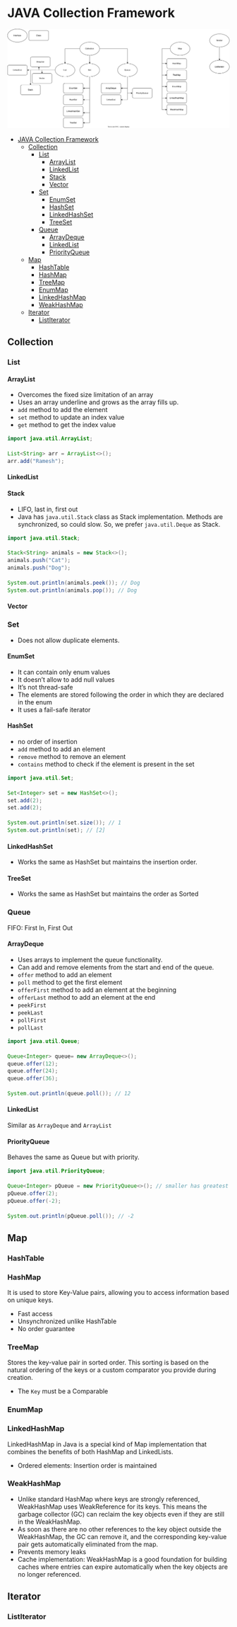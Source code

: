 # JAVA Collection Framework

![overview](./resource/java-collection-framework.drawio.svg)

- [JAVA Collection Framework](#java-collection-framework)
  - [Collection](#collection)
    - [List](#list)
      - [ArrayList](#arraylist)
      - [LinkedList](#linkedlist)
      - [Stack](#stack)
      - [Vector](#vector)
    - [Set](#set)
      - [EnumSet](#enumset)
      - [HashSet](#hashset)
      - [LinkedHashSet](#linkedhashset)
      - [TreeSet](#treeset)
    - [Queue](#queue)
      - [ArrayDeque](#arraydeque)
      - [LinkedList](#linkedlist-1)
      - [PriorityQueue](#priorityqueue)
  - [Map](#map)
    - [HashTable](#hashtable)
    - [HashMap](#hashmap)
    - [TreeMap](#treemap)
    - [EnumMap](#enummap)
    - [LinkedHashMap](#linkedhashmap)
    - [WeakHashMap](#weakhashmap)
  - [Iterator](#iterator)
    - [ListIterator](#listiterator)

## Collection

### List

#### ArrayList

- Overcomes the fixed size limitation of an array
- Uses an array underline and grows as the array fills up.
- `add` method to add the element
- `set` method to update an index value
- `get` method to get the index value

```java
import java.util.ArrayList;

List<String> arr = ArrayList<>();
arr.add("Ramesh");
```

#### LinkedList

#### Stack

- LIFO, last in, first out
- Java has `java.util.Stack` class as Stack implementation. Methods are synchronized, so could slow. So, we prefer `java.util.Deque` as Stack.

```java
import java.util.Stack;

Stack<String> animals = new Stack<>();
animals.push("Cat");
animals.push("Dog");

System.out.println(animals.peek()); // Dog
System.out.println(animals.pop()); // Dog
```

#### Vector

### Set

- Does not allow duplicate elements.

#### EnumSet

- It can contain only enum values
- It doesn’t allow to add null values
- It’s not thread-safe
- The elements are stored following the order in which they are declared in the enum
- It uses a fail-safe iterator

#### HashSet

- no order of insertion
- `add` method to add an element
- `remove` method to remove an element
- `contains` method to check if the element is present in the set

```java
import java.util.Set;

Set<Integer> set = new HashSet<>();
set.add(2);
set.add(2);

System.out.println(set.size()); // 1
System.out.println(set); // [2]
```

#### LinkedHashSet

- Works the same as HashSet but maintains the insertion order.

#### TreeSet

- Works the same as HashSet but maintains the order as Sorted

### Queue

FIFO: First In, First Out

#### ArrayDeque

- Uses arrays to implement the queue functionality.
- Can add and remove elements from the start and end of the queue.
- `offer` method to add an element
- `poll` method to get the first element
- `offerFirst` method to add an element at the beginning
- `offerLast` method to add an element at the end
- `peekFirst`
- `peekLast`
- `pollFirst`
- `pollLast`

```java
import java.util.Queue;

Queue<Integer> queue= new ArrayDeque<>();
queue.offer(12);
queue.offer(24);
queue.offer(36);

System.out.println(queue.poll()); // 12
```

#### LinkedList

Similar as `ArrayDeque` and `ArrayList`

#### PriorityQueue

Behaves the same as Queue but with priority.

```java
import java.util.PriorityQueue;

Queue<Integer> pQueue = new PriorityQueue<>(); // smaller has greatest priority
pQueue.offer(2);
pQueue.offer(-2);

System.out.println(pQueue.poll()); // -2
```

## Map

### HashTable

### HashMap

It is used to store Key-Value pairs, allowing you to access information based on unique keys.

- Fast access
- Unsynchronized unlike HashTable
- No order guarantee

### TreeMap

Stores the key-value pair in sorted order. This sorting is based on the natural ordering of the keys or a custom comparator you provide during creation.

- The `Key` must be a Comparable

### EnumMap

### LinkedHashMap

LinkedHashMap in Java is a special kind of Map implementation that combines the benefits of both HashMap and LinkedLists.

- Ordered elements: Insertion order is maintained

### WeakHashMap

- Unlike standard HashMap where keys are strongly referenced, WeakHashMap uses WeakReference for its keys. This means the garbage collector (GC) can reclaim the key objects even if they are still in the WeakHashMap.
- As soon as there are no other references to the key object outside the WeakHashMap, the GC can remove it, and the corresponding key-value pair gets automatically eliminated from the map.
- Prevents memory leaks
- Cache implementation: WeakHashMap is a good foundation for building caches where entries can expire automatically when the key objects are no longer referenced.

## Iterator

### ListIterator

